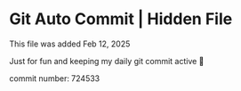 # Git Auto Commit | Hidden File

This file was added Feb 12, 2025

Just for fun and keeping my daily git commit active 🤪

commit number: 724533
